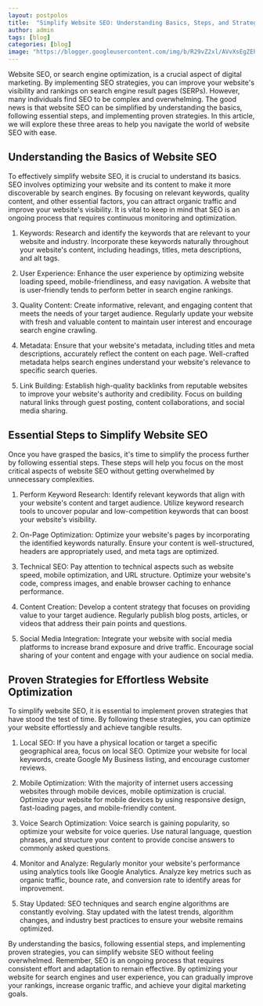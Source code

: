 ```yaml
---
layout: postpolos
title:  "Simplify Website SEO: Understanding Basics, Steps, and Strategies"
author: admin
tags: [blog]
categories: [blog]
image: "https://blogger.googleusercontent.com/img/b/R29vZ2xl/AVvXsEgZEPYVuhnl-Nr1N9BfOwCfxPhChk1LKR08yVXeg3DWGDqsSnJC5NQJsAnWUjbMsDK-C6N5hCaYGgBz01PQwPeZTlQXfydHEmdyWLX-4TUdJ94BSVKaelU8Spub43P-6hp5jbnuLWhsyZnz8oujuyYYQJd2c8zt5iZ1a0iiUzVyzEkgBvHbXz7YF4kUXBw/s1600/images%20%283%29.jpeg"
---
```



<p>Website SEO, or search engine optimization, is a crucial aspect of digital marketing. By implementing SEO strategies, you can improve your website's visibility and rankings on search engine result pages (SERPs). However, many individuals find SEO to be complex and overwhelming. The good news is that website SEO can be simplified by understanding the basics, following essential steps, and implementing proven strategies. In this article, we will explore these three areas to help you navigate the world of website SEO with ease.</p>
<h2>Understanding the Basics of Website SEO</h2>
<p>To effectively simplify website SEO, it is crucial to understand its basics. SEO involves optimizing your website and its content to make it more discoverable by search engines. By focusing on relevant keywords, quality content, and other essential factors, you can attract organic traffic and improve your website's visibility. It is vital to keep in mind that SEO is an ongoing process that requires continuous monitoring and optimization.</p>
<ol>
<li>
<p>Keywords: Research and identify the keywords that are relevant to your website and industry. Incorporate these keywords naturally throughout your website's content, including headings, titles, meta descriptions, and alt tags.</p>
</li>
<li>
<p>User Experience: Enhance the user experience by optimizing website loading speed, mobile-friendliness, and easy navigation. A website that is user-friendly tends to perform better in search engine rankings.</p>
</li>
<li>
<p>Quality Content: Create informative, relevant, and engaging content that meets the needs of your target audience. Regularly update your website with fresh and valuable content to maintain user interest and encourage search engine crawling.</p>
</li>
<li>
<p>Metadata: Ensure that your website's metadata, including titles and meta descriptions, accurately reflect the content on each page. Well-crafted metadata helps search engines understand your website's relevance to specific search queries.</p>
</li>
<li>
<p>Link Building: Establish high-quality backlinks from reputable websites to improve your website's authority and credibility. Focus on building natural links through guest posting, content collaborations, and social media sharing.</p>
</li>
</ol>
<h2>Essential Steps to Simplify Website SEO</h2>
<p>Once you have grasped the basics, it's time to simplify the process further by following essential steps. These steps will help you focus on the most critical aspects of website SEO without getting overwhelmed by unnecessary complexities.</p>
<ol>
<li>
<p>Perform Keyword Research: Identify relevant keywords that align with your website's content and target audience. Utilize keyword research tools to uncover popular and low-competition keywords that can boost your website's visibility.</p>
</li>
<li>
<p>On-Page Optimization: Optimize your website's pages by incorporating the identified keywords naturally. Ensure your content is well-structured, headers are appropriately used, and meta tags are optimized.</p>
</li>
<li>
<p>Technical SEO: Pay attention to technical aspects such as website speed, mobile optimization, and URL structure. Optimize your website's code, compress images, and enable browser caching to enhance performance.</p>
</li>
<li>
<p>Content Creation: Develop a content strategy that focuses on providing value to your target audience. Regularly publish blog posts, articles, or videos that address their pain points and questions.</p>
</li>
<li>
<p>Social Media Integration: Integrate your website with social media platforms to increase brand exposure and drive traffic. Encourage social sharing of your content and engage with your audience on social media.</p>
</li>
</ol>
<h2>Proven Strategies for Effortless Website Optimization</h2>
<p>To simplify website SEO, it is essential to implement proven strategies that have stood the test of time. By following these strategies, you can optimize your website effortlessly and achieve tangible results.</p>
<ol>
<li>
<p>Local SEO: If you have a physical location or target a specific geographical area, focus on local SEO. Optimize your website for local keywords, create Google My Business listing, and encourage customer reviews.</p>
</li>
<li>
<p>Mobile Optimization: With the majority of internet users accessing websites through mobile devices, mobile optimization is crucial. Optimize your website for mobile devices by using responsive design, fast-loading pages, and mobile-friendly content.</p>
</li>
<li>
<p>Voice Search Optimization: Voice search is gaining popularity, so optimize your website for voice queries. Use natural language, question phrases, and structure your content to provide concise answers to commonly asked questions.</p>
</li>
<li>
<p>Monitor and Analyze: Regularly monitor your website's performance using analytics tools like Google Analytics. Analyze key metrics such as organic traffic, bounce rate, and conversion rate to identify areas for improvement.</p>
</li>
<li>
<p>Stay Updated: SEO techniques and search engine algorithms are constantly evolving. Stay updated with the latest trends, algorithm changes, and industry best practices to ensure your website remains optimized.</p>
</li>
</ol>
<p>By understanding the basics, following essential steps, and implementing proven strategies, you can simplify website SEO without feeling overwhelmed. Remember, SEO is an ongoing process that requires consistent effort and adaptation to remain effective. By optimizing your website for search engines and user experience, you can gradually improve your rankings, increase organic traffic, and achieve your digital marketing goals.</p>




